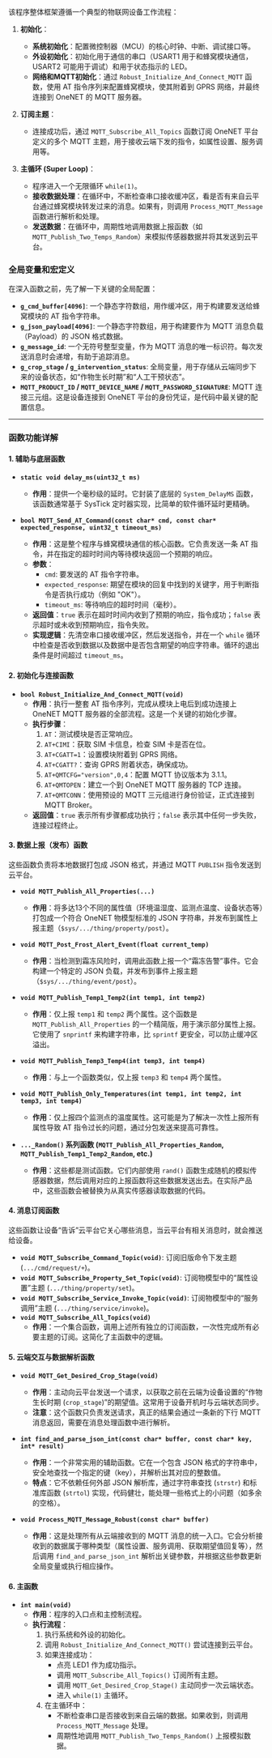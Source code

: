 该程序整体框架遵循一个典型的物联网设备工作流程：

1.  **初始化**：
    *   **系统初始化**：配置微控制器（MCU）的核心时钟、中断、调试接口等。
    *   **外设初始化**：初始化用于通信的串口（USART1 用于和蜂窝模块通信，USART2 可能用于调试）和用于状态指示的 LED。
    *   **网络和MQTT初始化**：通过 `Robust_Initialize_And_Connect_MQTT` 函数，使用 AT 指令序列来配置蜂窝模块，使其附着到 GPRS 网络，并最终连接到 OneNET 的 MQTT 服务器。

2.  **订阅主题**：
    *   连接成功后，通过 `MQTT_Subscribe_All_Topics` 函数订阅 OneNET 平台定义的多个 MQTT 主题，用于接收云端下发的指令，如属性设置、服务调用等。

3.  **主循环 (Super Loop)**：
    *   程序进入一个无限循环 `while(1)`。
    *   **接收数据处理**：在循环中，不断检查串口接收缓冲区，看是否有来自云平台通过蜂窝模块转发过来的消息。如果有，则调用 `Process_MQTT_Message` 函数进行解析和处理。
    *   **发送数据**：在循环中，周期性地调用数据上报函数（如 `MQTT_Publish_Two_Temps_Random`）来模拟传感器数据并将其发送到云平台。

### **全局变量和宏定义**

在深入函数之前，先了解一下关键的全局配置：

*   **`g_cmd_buffer[4096]`**: 一个静态字符数组，用作缓冲区，用于构建要发送给蜂窝模块的 AT 指令字符串。
*   **`g_json_payload[4096]`**: 一个静态字符数组，用于构建要作为 MQTT 消息负载（Payload）的 JSON 格式数据。
*   **`g_message_id`**: 一个无符号整型变量，作为 MQTT 消息的唯一标识符。每次发送消息时会递增，有助于追踪消息。
*   **`g_crop_stage` / `g_intervention_status`**: 全局变量，用于存储从云端同步下来的设备状态，如“作物生长时期”和“人工干预状态”。
*   **`MQTT_PRODUCT_ID` / `MQTT_DEVICE_NAME` / `MQTT_PASSWORD_SIGNATURE`**: MQTT 连接三元组。这是设备连接到 OneNET 平台的身份凭证，是代码中最关键的配置信息。

---

### **函数功能详解**

#### **1. 辅助与底层函数**

*   **`static void delay_ms(uint32_t ms)`**
    *   **作用**：提供一个毫秒级的延时。它封装了底层的 `System_DelayMS` 函数，该函数通常基于 SysTick 定时器实现，比简单的软件循环延时更精确。

*   **`bool MQTT_Send_AT_Command(const char* cmd, const char* expected_response, uint32_t timeout_ms)`**
    *   **作用**：这是整个程序与蜂窝模块通信的核心函数。它负责发送一条 AT 指令，并在指定的超时时间内等待模块返回一个预期的响应。
    *   **参数**：
        *   `cmd`: 要发送的 AT 指令字符串。
        *   `expected_response`: 期望在模块的回复中找到的关键字，用于判断指令是否执行成功（例如 "OK"）。
        *   `timeout_ms`: 等待响应的超时时间（毫秒）。
    *   **返回值**：`true` 表示在超时时间内收到了预期的响应，指令成功；`false` 表示超时或未收到预期响应，指令失败。
    *   **实现逻辑**：先清空串口接收缓冲区，然后发送指令，并在一个 `while` 循环中检查是否收到数据以及数据中是否包含期望的响应字符串。循环的退出条件是时间超过 `timeout_ms`。

#### **2. 初始化与连接函数**

*   **`bool Robust_Initialize_And_Connect_MQTT(void)`**
    *   **作用**：执行一整套 AT 指令序列，完成从模块上电后到成功连接上 OneNET MQTT 服务器的全部流程。这是一个关键的初始化步骤。
    *   **执行步骤**：
        1.  `AT`：测试模块是否正常响应。
        2.  `AT+CIMI`：获取 SIM 卡信息，检查 SIM 卡是否在位。
        3.  `AT+CGATT=1`：设置模块附着到 GPRS 网络。
        4.  `AT+CGATT?`：查询 GPRS 附着状态，确保成功。
        5.  `AT+QMTCFG="version",0,4`：配置 MQTT 协议版本为 3.1.1。
        6.  `AT+QMTOPEN`：建立一个到 OneNET MQTT 服务器的 TCP 连接。
        7.  `AT+QMTCONN`：使用预设的 MQTT 三元组进行身份验证，正式连接到 MQTT Broker。
    *   **返回值**：`true` 表示所有步骤都成功执行；`false` 表示其中任何一步失败，连接过程终止。

#### **3. 数据上报（发布）函数**

这些函数负责将本地数据打包成 JSON 格式，并通过 MQTT `PUBLISH` 指令发送到云平台。

*   **`void MQTT_Publish_All_Properties(...)`**
    *   **作用**：将多达13个不同的属性值（环境温湿度、监测点温度、设备状态等）打包成一个符合 OneNET 物模型标准的 JSON 字符串，并发布到属性上报主题（`$sys/.../thing/property/post`）。

*   **`void MQTT_Post_Frost_Alert_Event(float current_temp)`**
    *   **作用**：当检测到霜冻风险时，调用此函数上报一个“霜冻告警”事件。它会构建一个特定的 JSON 负载，并发布到事件上报主题（`$sys/.../thing/event/post`）。

*   **`void MQTT_Publish_Temp1_Temp2(int temp1, int temp2)`**
    *   **作用**：仅上报 `temp1` 和 `temp2` 两个属性。这个函数是 `MQTT_Publish_All_Properties` 的一个精简版，用于演示部分属性上报。它使用了 `snprintf` 来构建字符串，比 `sprintf` 更安全，可以防止缓冲区溢出。

*   **`void MQTT_Publish_Temp3_Temp4(int temp3, int temp4)`**
    *   **作用**：与上一个函数类似，仅上报 `temp3` 和 `temp4` 两个属性。

*   **`void MQTT_Publish_Only_Temperatures(int temp1, int temp2, int temp3, int temp4)`**
    *   **作用**：仅上报四个监测点的温度属性。这可能是为了解决一次性上报所有属性导致 AT 指令过长的问题，通过分包发送来提高可靠性。

*   **`..._Random()` 系列函数 (`MQTT_Publish_All_Properties_Random`, `MQTT_Publish_Temp1_Temp2_Random`, etc.)**
    *   **作用**：这些都是测试函数。它们内部使用 `rand()` 函数生成随机的模拟传感器数据，然后调用对应的上报函数将这些数据发送出去。在实际产品中，这些函数会被替换为从真实传感器读取数据的代码。

#### **4. 消息订阅函数**

这些函数让设备“告诉”云平台它关心哪些消息，当云平台有相关消息时，就会推送给设备。

*   **`void MQTT_Subscribe_Command_Topic(void)`**: 订阅旧版命令下发主题 (`.../cmd/request/+`)。
*   **`void MQTT_Subscribe_Property_Set_Topic(void)`**: 订阅物模型中的“属性设置”主题 (`.../thing/property/set`)。
*   **`void MQTT_Subscribe_Service_Invoke_Topic(void)`**: 订阅物模型中的“服务调用”主题 (`.../thing/service/invoke`)。
*   **`void MQTT_Subscribe_All_Topics(void)`**
    *   **作用**：一个集合函数，调用上述所有独立的订阅函数，一次性完成所有必要主题的订阅。这简化了主函数中的逻辑。

#### **5. 云端交互与数据解析函数**

*   **`void MQTT_Get_Desired_Crop_Stage(void)`**
    *   **作用**：主动向云平台发送一个请求，以获取之前在云端为设备设置的“作物生长时期 (`crop_stage`)”的期望值。这常用于设备开机时与云端状态同步。
    *   **注意**：这个函数只负责发送请求，真正的结果会通过一条新的下行 MQTT 消息返回，需要在消息处理函数中进行解析。

*   **`int find_and_parse_json_int(const char* buffer, const char* key, int* result)`**
    *   **作用**：一个非常实用的辅助函数。它在一个包含 JSON 格式的字符串中，安全地查找一个指定的键（key），并解析出其对应的整数值。
    *   **特点**：它不依赖任何外部 JSON 解析库，通过字符串查找 (`strstr`) 和标准库函数 (`strtol`) 实现，代码健壮，能处理一些格式上的小问题（如多余的空格）。

*   **`void Process_MQTT_Message_Robust(const char* buffer)`**
    *   **作用**：这是处理所有从云端接收到的 MQTT 消息的统一入口。它会分析接收到的数据属于哪种类型（属性设置、服务调用、获取期望值回复等），然后调用 `find_and_parse_json_int` 解析出关键参数，并根据这些参数更新全局变量或执行相应操作。

#### **6. 主函数**

*   **`int main(void)`**
    *   **作用**：程序的入口点和主控制流程。
    *   **执行流程**：
        1.  执行系统和外设的初始化。
        2.  调用 `Robust_Initialize_And_Connect_MQTT()` 尝试连接到云平台。
        3.  如果连接成功：
            *   点亮 LED1 作为成功指示。
            *   调用 `MQTT_Subscribe_All_Topics()` 订阅所有主题。
            *   调用 `MQTT_Get_Desired_Crop_Stage()` 主动同步一次云端状态。
            *   进入 `while(1)` 主循环。
        4.  在主循环中：
            *   不断检查串口是否接收到来自云端的数据。如果收到，则调用 `Process_MQTT_Message` 处理。
            *   周期性地调用 `MQTT_Publish_Two_Temps_Random()` 上报模拟数据。